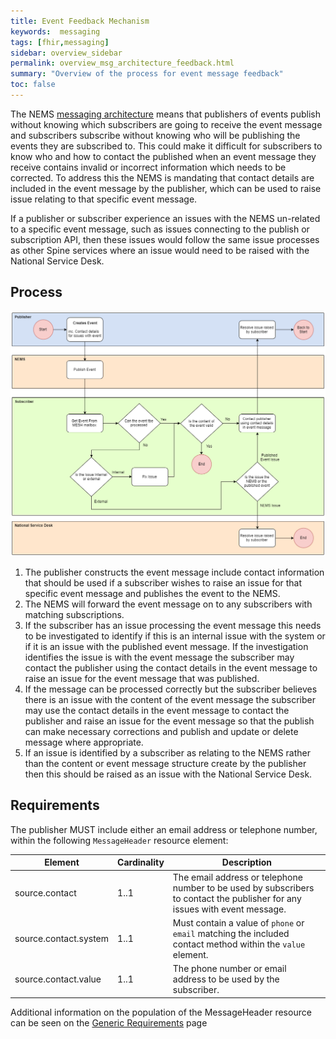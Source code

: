 ```yaml
---
title: Event Feedback Mechanism
keywords:  messaging
tags: [fhir,messaging]
sidebar: overview_sidebar
permalink: overview_msg_architecture_feedback.html
summary: "Overview of the process for event message feedback"
toc: false
---
```


The NEMS [messaging architecture](overview_msg_architecture.html) means that publishers of events publish without knowing which subscribers are going to receive the event message and subscribers subscribe without knowing who will be publishing the events they are subscribed to. This could make it difficult for subscribers to know who and how to contact the published when an event message they receive contains invalid or incorrect information which needs to be corrected. To address this the NEMS is mandating that contact details are included in the event message by the publisher, which can be used to raise issue relating to that specific event message.

If a publisher or subscriber experience an issues with the NEMS un-related to a specific event message, such as issues connecting to the publish or subscription API, then these issues would follow the same issue processes as other Spine services where an issue would need to be raised with the National Service Desk.


## Process

<a href="images/overview/event_life_cycle.png" target="_blank"><img src="images/overview/feedback_process.png"></a>

1. The publisher constructs the event message include contact information that should be used if a subscriber wishes to raise an issue for that specific event message and publishes the event to the NEMS.
2. The NEMS will forward the event message on to any subscribers with matching subscriptions.
3. If the subscriber has an issue processing the event message this needs to be investigated to identify if this is an internal issue with the system or if it is an issue with the published event message. If the investigation identifies the issue is with the event message the subscriber may contact the publisher using the contact details in the event message to raise an issue for the event message that was published.
4. If the message can be processed correctly but the subscriber believes there is an issue with the content of the event message the subscriber may use the contact details in the event message to contact the publisher and raise an issue for the event message so that the publish can make necessary corrections and publish and update or delete message where appropriate.
5. If an issue is identified by a subscriber as relating to the NEMS rather than the content or event message structure create by the publisher then this should be raised as an issue with the National Service Desk.


## Requirements

The publisher MUST include either an email address or telephone number, within the following `MessageHeader` resource element:

| Element | Cardinality | Description |
| --- | --- | --- |
| source.contact | 1..1 | The email address or telephone number to be used by subscribers to contact the publisher for any issues with event message. |
| source.contact.system | 1..1 | Must contain a value of `phone` or `email` matching the included contact method within the `value` element. |
| source.contact.value | 1..1 | The phone number or email address to be used by the subscriber. |

Additional information on the population of the MessageHeader resource can be seen on the [Generic Requirements](explore_genreic_event_requirements.html) page